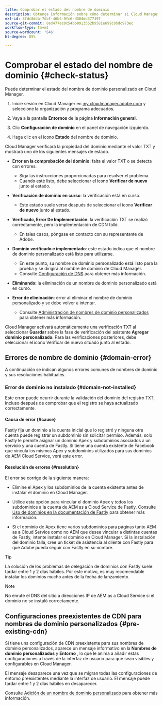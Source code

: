 ```yaml
---
title: Comprobar el estado del nombre de dominio
description: Obtenga información sobre cómo determinar si Cloud Manager ha verificado correctamente su nombre de dominio personalizado.
exl-id: 8fdc8dda-7dbf-46b6-9fc6-d304ed377197
source-git-commit: 8ed477ec0c54bb0913562b9581e699c0bdc973ec
workflow-type: tm+mt
source-wordcount: '646'
ht-degree: 85%

---
```



# Comprobar el estado del nombre de dominio {#check-status}

Puede determinar el estado del nombre de dominio personalizado en Cloud Manager.

1. Inicie sesión en Cloud Manager en [my.cloudmanager.adobe.com](https://my.cloudmanager.adobe.com/) y seleccione la organización y programa adecuados.

1. Vaya a la pantalla **Entornos** de la página **Información general**.

1. Clic **Configuración de dominio** en el panel de navegación izquierdo.

1. Haga clic en el icono **Estado** del nombre de dominio.

Cloud Manager verificará la propiedad del dominio mediante el valor TXT y mostrará uno de los siguientes mensajes de estado.

* **Error en la comprobación del dominio**: falta el valor TXT o se detecta con errores.

   * Siga las instrucciones proporcionadas para resolver el problema.
   * Cuando esté listo, debe seleccionar el icono **Verificar de nuevo** junto al estado.

* **Verificación de dominio en curso**: la verificación está en curso.

   * Este estado suele verse después de seleccionar el icono **Verificar de nuevo** junto al estado.

* **Verificado, Error De Implementación**: la verificación TXT se realizó correctamente, pero la implementación de CDN falló.

   * En tales casos, póngase en contacto con su representante de Adobe.

* **Dominio verificado e implementado**: este estado indica que el nombre de dominio personalizado está listo para utilizarse.

   * En este punto, su nombre de dominio personalizado está listo para la prueba y se dirigirá al nombre de dominio de Cloud Manager.
   * Consulte [Configuración de DNS](/help/implementing/cloud-manager/custom-domain-names/configure-dns-settings.md) para obtener más información.

* **Eliminando**: la eliminación de un nombre de dominio personalizado está en curso.

* **Error de eliminación**: error al eliminar el nombre de dominio personalizado y se debe volver a intentar.

   * Consulte [Administración de nombres de dominio personalizados](/help/implementing/cloud-manager/custom-domain-names/managing-custom-domain-names.md) para obtener más información.

Cloud Manager activará automáticamente una verificación TXT al seleccionar **Guardar** sobre la fase de verificación del asistente **Agregar dominio personalizado**. Para las verificaciones posteriores, debe seleccionar el icono Verificar de nuevo situado junto al estado.

## Errores de nombre de dominio {#domain-error}

A continuación se indican algunos errores comunes de nombres de dominio y sus resoluciones habituales.

### Error de dominio no instalado {#domain-not-installed}

Este error puede ocurrir durante la validación del dominio del registro TXT, incluso después de comprobar que el registro se haya actualizado correctamente.

#### Causa de error {#cause}

Fastly fija un dominio a la cuenta inicial que lo registró y ninguna otra cuenta puede registrar un subdominio sin solicitar permiso. Además, solo Fastly le permite asignar un dominio Apex y subdominios asociados a un servicio y una cuenta de Fastly. Si tiene una cuenta existente de Facebook que vincula los mismos Apex y subdominios utilizados para sus dominios de AEM Cloud Service, verá este error.

#### Resolución de errores {#resolution}

El error se corrige de la siguiente manera:

* Elimine el Apex y los subdominios de la cuenta existente antes de instalar el dominio en Cloud Manager.

* Utilice esta opción para vincular el dominio Apex y todos los subdominios a la cuenta de AEM as a Cloud Service de Fastly. Consulte [Uso de dominios en la documentación de Fastly](https://docs.fastly.com/en/guides/working-with-domains) para obtener más información.

* Si el dominio de Apex tiene varios subdominios para páginas tanto AEM as a Cloud Service como no AEM que desee vincular a distintas cuentas de Fastly, intente instalar el dominio en Cloud Manager. Si la instalación del dominio falla, cree un ticket de asistencia al cliente con Fastly para que Adobe pueda seguir con Fastly en su nombre.

>[!TIP]
>
>La solución de los problemas de delegación de dominios con Fastly suele tardar entre 1 y 2 días hábiles. Por este motivo, es muy recomendable instalar los dominios mucho antes de la fecha de lanzamiento.

>[!NOTE]
>
>No enrute el DNS del sitio a direcciones IP de AEM as a Cloud Service si el dominio no se instaló correctamente.

## Configuraciones preexistentes de CDN para nombres de dominio personalizados {#pre-existing-cdn}

Si tiene una configuración de CDN preexistente para sus nombres de dominio personalizados, aparece un mensaje informativo en la **Nombres de dominio personalizados** y **Entorno** , lo que le anima a añadir estas configuraciones a través de la interfaz de usuario para que sean visibles y configurables en Cloud Manager.

El mensaje desaparece una vez que se migran todas las configuraciones de entorno preexistentes mediante la interfaz de usuario. El mensaje puede tardar entre 1 y 2 días hábiles en desaparecer.

Consulte [Adición de un nombre de dominio personalizado](/help/implementing/cloud-manager/custom-domain-names/add-custom-domain-name.md) para obtener más información.
